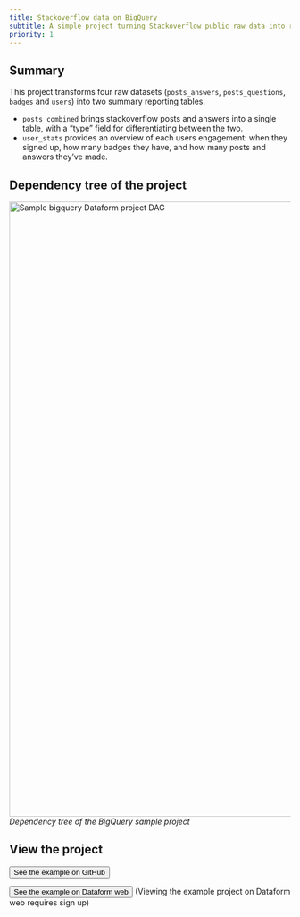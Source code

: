 ```yaml
---
title: Stackoverflow data on BigQuery
subtitle: A simple project turning Stackoverflow public raw data into reporting tables in a BigQuery data warehouse
priority: 1
---
```


## Summary

This project transforms four raw datasets (`posts_answers`, `posts_questions`, `badges` and `users`) into two summary reporting tables.

- `posts_combined` brings stackoverflow posts and answers into a single table, with a “type” field for differentiating between the two.
- `user_stats` provides an overview of each users engagement: when they signed up, how many badges they have, and how many posts and answers they’ve made.

## Dependency tree of the project

<img src="https://assets.dataform.co/docs/sample_projects/bigquery_sample_project_dag.png"  width="1100"  alt="Sample bigquery Dataform project DAG" />
<em>Dependency tree of the BigQuery sample project</em>

## View the project

<a href="https://github.com/dataform-co/dataform-example-project-bigquery" target="_blank"><button>See the example on GitHub</button></a>

<a href="https://app.dataform.co/#/6470156092964864/overview"><button intent="primary">See the example on Dataform web</button></a> (Viewing the example project on Dataform web requires sign up)
